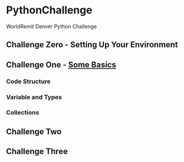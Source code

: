 # PythonChallenge
WorldRemit Denver Python Challenge

## Challenge Zero - Setting Up Your Environment

## Challenge One - [Some Basics](Challenge0\ReadMe.md)
### Code Structure
### Variable and Types
### Collections
 
## Challenge Two
## Challenge Three
